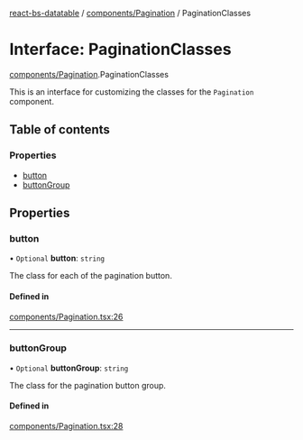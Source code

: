 [react-bs-datatable](../README.md) / [components/Pagination](../modules/components_Pagination.md) / PaginationClasses

# Interface: PaginationClasses

[components/Pagination](../modules/components_Pagination.md).PaginationClasses

This is an interface for customizing the classes for
the `Pagination` component.

## Table of contents

### Properties

- [button](components_Pagination.PaginationClasses.md#button)
- [buttonGroup](components_Pagination.PaginationClasses.md#buttongroup)

## Properties

### button

• `Optional` **button**: `string`

The class for each of the pagination button.

#### Defined in

[components/Pagination.tsx:26](https://github.com/imballinst/react-bs-datatable/blob/5dc1af4/src/components/Pagination.tsx#L26)

___

### buttonGroup

• `Optional` **buttonGroup**: `string`

The class for the pagination button group.

#### Defined in

[components/Pagination.tsx:28](https://github.com/imballinst/react-bs-datatable/blob/5dc1af4/src/components/Pagination.tsx#L28)
